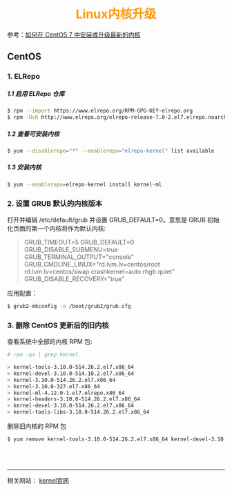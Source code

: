 # <div style="text-align:center;color:#FF9900">Linux内核升级</div>
参考：[如何在 CentOS 7 中安装或升级最新的内核][]
## CentOS
### 1. ELRepo
##### 1.1 启用 ELRepo 仓库
```sh
$ rpm --import https://www.elrepo.org/RPM-GPG-KEY-elrepo.org
$ rpm -Uvh http://www.elrepo.org/elrepo-release-7.0-2.el7.elrepo.noarch.rpm
```

##### 1.2 查看可安装内核
```sh
$ yum --disablerepo="*" --enablerepo="elrepo-kernel" list available
```

##### 1.3 安装内核
```sh
$ yum --enablerepo=elrepo-kernel install kernel-ml
```

### 2. 设置 GRUB 默认的内核版本
打开并编辑 /etc/default/grub 并设置 GRUB_DEFAULT=0。意思是 GRUB 初始化页面的第一个内核将作为默认内核:
> GRUB_TIMEOUT=5
GRUB_DEFAULT=0
GRUB_DISABLE_SUBMENU=true
GRUB_TERMINAL_OUTPUT="console"
GRUB_CMDLINE_LINUX="rd.lvm.lv=centos/root rd.lvm.lv=centos/swap crashkernel=auto rhgb quiet"
GRUB_DISABLE_RECOVERY="true"

应用配置：
```sh
$ grub2-mkconfig -o /boot/grub2/grub.cfg
```
### 3. 删除 CentOS 更新后的旧内核
查看系统中全部的内核 RPM 包:
```sh
# rpm -qa | grep kernel

> kernel-tools-3.10.0-514.26.2.el7.x86_64
> kernel-devel-3.10.0-514.10.2.el7.x86_64
> kernel-3.10.0-514.26.2.el7.x86_64
> kernel-3.10.0-327.el7.x86_64
> kernel-ml-4.12.0-1.el7.elrepo.x86_64
> kernel-headers-3.10.0-514.26.2.el7.x86_64
> kernel-devel-3.10.0-514.26.2.el7.x86_64
> kernel-tools-libs-3.10.0-514.26.2.el7.x86_64
```
删除旧内核的 RPM 包
```sh
$ yum remove kernel-tools-3.10.0-514.26.2.el7.x86_64 kernel-devel-3.10.0-514.10.2.el7.x86_64 kernel-3.10.0-514.26.2.el7.x86_64 kernel-3.10.0-327.el7.x86_64 kernel-headers-3.10.0-514.26.2.el7.x86_64 kernel-devel-3.10.0-514.26.2.el7.x86_64 kernel-tools-libs-3.10.0-514.26.2.el7.x86_64
```



<br/><br/>

---

相关网站：
[kernel官网][kernel-offical-website]


[如何在 CentOS 7 中安装或升级最新的内核]: https://linux.cn/article-8310-1.html
[kernel-offical-website]: https://www.kernel.org/
